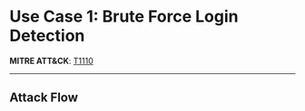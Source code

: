 # Use Case 1: Brute Force Login Detection  
**MITRE ATT&CK**: [T1110](https://attack.mitre.org/techniques/T1110/)  

---

## Attack Flow  


